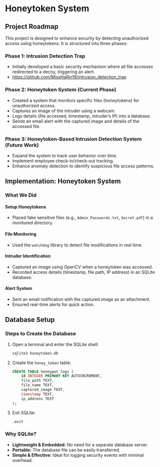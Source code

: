 # Honeytoken System

## Project Roadmap

This project is designed to enhance security by detecting unauthorized access using honeytokens. It is structured into three phases:

### Phase 1: Intrusion Detection Trap
- Initially developed a basic security mechanism where all file accesses redirected to a decoy, triggering an alert.
- https://github.com/MissHaRin19/intrusion_detection_trap

### Phase 2: Honeytoken System (Current Phase)
- Created a system that monitors specific files (honeytokens) for unauthorized access.
- Captures an image of the intruder using a webcam.
- Logs details (file accessed, timestamp, intruder’s IP) into a database.
- Sends an email alert with the captured image and details of the accessed file.

### Phase 3: Honeytoken-Based Intrusion Detection System (Future Work)
- Expand the system to track user behavior over time.
- Implement employee check-in/check-out tracking.
- Enhance anomaly detection to identify suspicious file access patterns.

## Implementation: Honeytoken System

### What We Did

#### Setup Honeytokens
- Placed fake sensitive files (e.g., `Admin_Passwords.txt`, `Secret.pdf`) in a monitored directory.

#### File Monitoring
- Used the `watchdog` library to detect file modifications in real time.

#### Intruder Identification
- Captured an image using OpenCV when a honeytoken was accessed.
- Recorded access details (timestamp, file path, IP address) in an SQLite database.

#### Alert System
- Sent an email notification with the captured image as an attachment.
- Ensured real-time alerts for quick action.

## Database Setup

### Steps to Create the Database

1. Open a terminal and enter the SQLite shell:
   ```sh
   sqlite3 honeytoken.db
   ```
2. Create the `honey_token` table:
   ```sql
   CREATE TABLE honeypot_logs (
       id INTEGER PRIMARY KEY AUTOINCREMENT,
       file_path TEXT,
       file_name TEXT,
       captured_image TEXT,
       timestamp TEXT,
       ip_address TEXT
   );
   ```
3. Exit SQLite:
   ```sh
   .exit
   ```

### Why SQLite?

- **Lightweight & Embedded:** No need for a separate database server.
- **Portable:** The database file can be easily transferred.
- **Simple & Effective:** Ideal for logging security events with minimal overhead.

